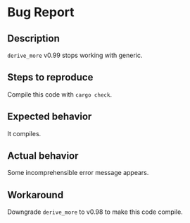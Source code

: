 # Bug Report

## Description

`derive_more` v0.99 stops working with generic.

## Steps to reproduce

Compile this code with `cargo check`.

## Expected behavior

It compiles.

## Actual behavior

Some incomprehensible error message appears.

## Workaround

Downgrade `derive_more` to v0.98 to make this code compile.
